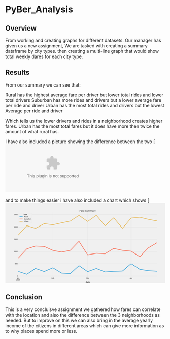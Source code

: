 # PyBer_Analysis

## Overview

From working and creating graphs for different datasets. Our manager has given us a new assignment, We are tasked with creating a summary dataframe by city types. then creating a multi-line graph that would show total weekly dares for each city type. 


## Results


From our summary we can see that:

Rural has the highest average fare per driver but lower total rides and lower total drivers
Suburban has more rides and drivers but a lower average fare per ride and driver
Urban has the most total rides and drivers but the lowest Average per ride and driver

Which tells us the lower drivers and rides in a neighborhood creates higher fares.
Urban has the most total fares but it does have more then twice the amount of what rural has.

I have also included a picture showing the difference between the two
[![Summary](/Resources/PyBer_ride_data.csv)

and to make things easier i have also included a chart which shows 
[![FareChart](https://github.com/mhossain615/PyBer_Analysis/blob/master/Fare_summary.png)


## Conclusion

This is a very concluisve assignment we gathered how fares can correlate with the location and also the difference between the 3 neighborhoods as needed. But to improve on this we can also bring in the average yearly income of the citizens in different areas which can give more information as to why places spend more or less.
